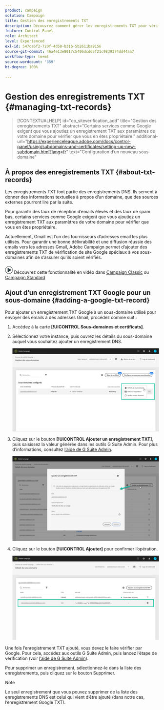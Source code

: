 ```yaml
---
product: campaign
solution: Campaign
title: Gestion des enregistrements TXT
description: Découvrez comment gérer les enregistrements TXT pour vérifier le propriétaire du domaine.
feature: Control Panel
role: Architect
level: Experienced
exl-id: 547ca6f2-720f-4d58-b31b-5b2611ba9156
source-git-commit: 46a4e13e8017c5406dcd65f21c9839374dd44aa7
workflow-type: tm+mt
source-wordcount: '359'
ht-degree: 100%

---
```


# Gestion des enregistrements TXT {#managing-txt-records}

>[!CONTEXTUALHELP]
>id="cp_siteverification_add"
>title="Gestion des enregistrements TXT"
>abstract="Certains services comme Google exigent que vous ajoutiez un enregistrement TXT aux paramètres de votre domaine pour vérifier que vous en êtes propriétaire."
>additional-url="https://experienceleague.adobe.com/docs/control-panel/using/subdomains-and-certificates/setting-up-new-subdomain.html?lang=fr" text="Configuration d’un nouveau sous-domaine"

## À propos des enregistrements TXT {#about-txt-records}

Les enregistrements TXT font partie des enregistrements DNS. Ils servent à donner des informations textuelles à propos d’un domaine, que des sources externes pourront lire par la suite.

Pour garantir des taux de réception d’emails élevés et des taux de spam bas, certains services comme Google exigent que vous ajoutiez un enregistrement TXT aux paramètres de votre domaine pour vérifier que vous en êtes propriétaire.

Actuellement, Gmail est l’un des fournisseurs d’adresses email les plus utilisés. Pour garantir une bonne délivrabilité et une diffusion réussie des emails vers les adresses Gmail, Adobe Campaign permet d’ajouter des enregistrements TXT de vérification de site Google spéciaux à vos sous-domaines afin de s’assurer qu&#39;ils soient vérifiés.

![](assets/do-not-localize/how-to-video.png) Découvrez cette fonctionnalité en vidéo dans [Campaign Classic](https://experienceleague.adobe.com/docs/campaign-classic-learn/control-panel/subdomains-and-certificates/google-txt-record-management.html?lang=fr#subdomains-and-certificates) ou [Campaign Standard](https://experienceleague.adobe.com/docs/campaign-standard-learn/control-panel/subdomains-and-certificates/google-txt-record-management.html?lang=fr#subdomains-and-certificates)

## Ajout d’un enregistrement TXT Google pour un sous-domaine {#adding-a-google-txt-record}

Pour ajouter un enregistrement TXT Google à un sous-domaine utilisé pour envoyer des emails à des adresses Gmail, procédez comme suit :

1. Accédez à la carte **[!UICONTROL Sous-domaines et certificats]**.

1. Sélectionnez votre instance, puis ouvrez les détails du sous-domaine auquel vous souhaitez ajouter un enregistrement DNS.

   ![](assets/txt_subdomaindetails.png)

1. Cliquez sur le bouton **[!UICONTROL Ajouter un enregistrement TXT]**, puis saisissez la valeur générée dans les outils G Suite Admin. Pour plus d’informations, consultez [l’aide de G Suite Admin](https://support.google.com/a/answer/183895).

   ![](assets/txt_addtxt.png)

1. Cliquez sur le bouton **[!UICONTROL Ajouter]** pour confirmer l’opération.

   ![](assets/txt_txtadded.png)

Une fois l’enregistrement TXT ajouté, vous devez le faire vérifier par Google. Pour cela, accédez aux outils G Suite Admin, puis lancez l’étape de vérification (voir [l’aide de G Suite Admin](https://support.google.com/a/answer/183895)).

Pour supprimer un enregistrement, sélectionnez-le dans la liste des enregistrements, puis cliquez sur le bouton Supprimer.

>[!NOTE]
>
>Le seul enregistrement que vous pouvez supprimer de la liste des enregistrements DNS est celui qui vient d’être ajouté (dans notre cas, l’enregistrement Google TXT).
